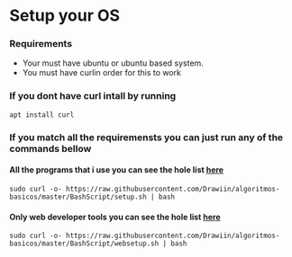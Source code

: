 # Setup your OS

### Requirements
- Your must have ubuntu or ubuntu based system.
- You must have curlin order for this to work

### If you dont have curl intall by running

`apt install curl`

### If you match all the requiremensts you can just run any of the commands bellow

#### All the programs that i use you can see the hole list [here](www.makethisareallink.com)

`sudo curl -o- https://raw.githubusercontent.com/Drawiin/algoritmos-basicos/master/BashScript/setup.sh | bash`

#### Only web developer tools you can see the hole list [here](www.makethisareallink.com)

`sudo curl -o- https://raw.githubusercontent.com/Drawiin/algoritmos-basicos/master/BashScript/websetup.sh | bash`
